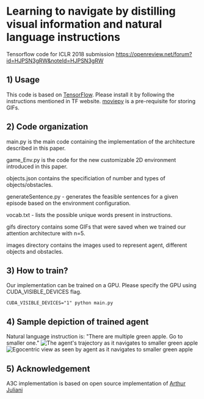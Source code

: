 # Learning to navigate by distilling visual information and natural language instructions
Tensorflow code for ICLR 2018 submission https://openreview.net/forum?id=HJPSN3gRW&noteId=HJPSN3gRW

## 1) Usage
This code is based on [TensorFlow](https://www.tensorflow.org/). Please install it by following the instructions mentioned in TF website. [moviepy](https://pypi.python.org/pypi/moviepy) is a pre-requisite for storing GIFs.

## 2) Code organization
main.py is the main code containing the implementation of the architecture described in this paper. 

game_Env.py is the code for the new customizable 2D environment introduced in this paper. 

objects.json contains the specificiation of number and types of objects/obstacles. 

generateSentence.py - generates the feasible sentences for a given episode based on the environment configuration. 

vocab.txt - lists the possible unique words present in instructions. 

gifs directory contains some GIFs that were saved when we trained our attention architecture with n=5.

images directory contains the images used to represent agent, different objects and obstacles.

## 3) How to train?
Our implementation can be trained on a GPU. Please specify the GPU using CUDA_VISIBLE_DEVICES flag.
```
CUDA_VISIBLE_DEVICES="1" python main.py 
```

## 4) Sample depiction of trained agent
Natural language instruction is: "There are multiple green apple. Go to smaller one."
![The agent's trajectory as it navigates to smaller green apple](https://github.com/rl-lang-grounding/rl-lang-ground/raw/master/gifs/There_are_multiple_green_Apple_Go_to_smaller_oneOriginalimage_41.gif)
![Egocentric view as seen by agent as it navigates to smaller green apple](https://github.com/rl-lang-grounding/rl-lang-ground/raw/master/gifs/There_are_multiple_green_Apple_Go_to_smaller_oneimage_41.gif)

## 5) Acknowledgement
A3C implementation is based on open source implementation of [Arthur Juliani](https://github.com/awjuliani/DeepRL-Agents)


